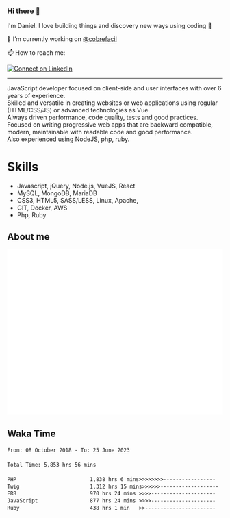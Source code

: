 ### Hi there 👋

I'm Daniel. I love building things and discovery new ways using coding :raised_hands: 

🔭 I’m currently working on [@cobrefacil](https://www.cobrefacil.com.br/)

📫 How to reach me:

[![Connect on LinkedIn](https://img.shields.io/badge/--linkedin?label=LinkedIn&logo=LinkedIn&style=social)](https://www.linkedin.com/in/daniel-cerverizzo/)

---

JavaScript developer focused on client-side and user interfaces with over 6 years of experience.  
Skilled and versatile in creating websites or web applications using regular (HTML/CSS/JS) or advanced technologies as Vue.  
Always driven performance, code quality, tests and good practices.  
 Focused on writing progressive web apps that are backward compatible, modern, maintainable with readable code and good performance.  
Also experienced using NodeJS, php, ruby. 


# Skills

 - Javascript, jQuery, Node.js, VueJS, React
 - MySQL, MongoDB, MariaDB    
 - CSS3, HTML5, SASS/LESS,  Linux, Apache,
 - GIT, Docker, AWS
 - Php, Ruby

## About me

![Metrics](/github-metrics.svg)

## Waka Time

<!--START_SECTION:waka-->

```txt
From: 08 October 2018 - To: 25 June 2023

Total Time: 5,853 hrs 56 mins

PHP                        1,838 hrs 6 mins>>>>>>>>-----------------   31.40 %
Twig                       1,312 hrs 15 mins>>>>>>-------------------   22.42 %
ERB                        970 hrs 24 mins >>>>---------------------   16.58 %
JavaScript                 877 hrs 24 mins >>>>---------------------   14.99 %
Ruby                       438 hrs 1 min   >>-----------------------   07.48 %
```

<!--END_SECTION:waka-->

